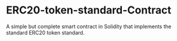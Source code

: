 # ERC20-token-standard-Contract
A simple but complete smart contract in Solidity that implements the standard ERC20 token standard.

